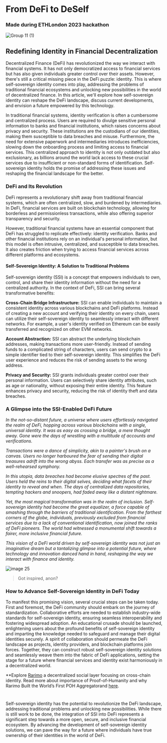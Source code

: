 # From DeFi to DeSelf
### Made during ETHLondon 2023 hackathon
![Group 11 (1)](https://github.com/JustAnotherDevv/EthLondon-2023/assets/101796507/a0918c5c-01c8-4488-ab8f-3e8935da1ffa)

## Redefining Identity in Financial Decentralization
Decentralized Finance (DeFi) has revolutionized the way we interact with financial systems. It has not only democratized access to financial services but has also given individuals greater control over their assets. However, there's still a critical missing piece in the DeFi puzzle: identity. This is where self-sovereign identity comes into play, addressing the problems of traditional financial ecosystems and unlocking new possibilities in the world of decentralized finance. In this article, we'll explore how self-sovereign identity can reshape the DeFi landscape, discuss current developments, and envision a future empowered by this technology.

In traditional financial systems, identity verification is often a cumbersome and centralized process. Users are required to divulge sensitive personal information to banks and financial institutions, which raises concerns about privacy and security. These institutions are the custodians of our identities, making them susceptible to data breaches and misuse. Furthermore, the need for extensive paperwork and intermediaries introduces inefficiencies, slowing down the onboarding process and limiting access to financial services. This centralized approach to identity is not only outdated but also exclusionary, as billions around the world lack access to these crucial services due to insufficient or non-standard forms of identification. Self-sovereign identity holds the promise of addressing these issues and reshaping the financial landscape for the better.

### DeFi and Its Revolution
DeFi represents a revolutionary shift away from traditional financial systems, which are often centralized, slow, and burdened by intermediaries. In DeFi, financial services are built on blockchain technology, allowing for borderless and permissionless transactions, while also offering superior transparency and security.

However, traditional financial systems have an essential component that DeFi has struggled to replicate effectively: identity verification. Banks and other financial institutions rely on an individual's personal information, but this model is often intrusive, centralized, and susceptible to data breaches. It also creates friction when trying to access financial services across different platforms and ecosystems.

#### Self-Sovereign Identity: A Solution to Traditional Problems
Self-sovereign identity (SSI) is a concept that empowers individuals to own, control, and share their identity information without the need for a centralized authority. In the context of DeFi, SSI can bring several transformative benefits:

**Cross-Chain Bridge Infrastructure:** SSI can enable individuals to maintain a consistent identity across various blockchains and DeFi platforms. Instead of creating a new account and verifying their identity on every chain, users can utilize their self-sovereign identity to seamlessly interact with different networks. For example, a user's identity verified on Ethereum can be easily transferred and recognized on other EVM networks.

**Account Abstraction:** SSI can abstract the underlying blockchain addresses, making transactions more user-friendly. Instead of sending funds to a complicated string of characters, users can send crypto to a simple identifier tied to their self-sovereign identity. This simplifies the DeFi user experience and reduces the risk of sending assets to the wrong address.

**Privacy and Security:** SSI grants individuals greater control over their personal information. Users can selectively share identity attributes, such as age or nationality, without exposing their entire identity. This feature enhances privacy and security, reducing the risk of identity theft and data breaches.

### A Glimpse into the SSI-Enabled DeFi Future
_In the not-so-distant future, a  universe where users effortlessly navigated the realm of DeFi, hopping across various blockchains with a single, universal identity. It was as easy as crossing a bridge, a mere thought away. Gone were the days of wrestling with a multitude of accounts and verifications._

_Transactions were a dance of simplicity, akin to a painter's brush on a canvas. Users no longer harboured the fear of sending their digital treasures adrift into the wrong abyss. Each transfer was as precise as a well-rehearsed symphony._

_In this utopia, data breaches had become elusive spectres of the past. Users held the reins to their digital selves, deciding what facets of their identity to reveal and when. The days of centralized data repositories, tempting hackers and snoopers, had faded away like a distant nightmare._

_Yet, the most magical transformation was in the realm of inclusion. Self-sovereign identity had become the great equalizer, a force capable of smashing through the barriers of traditional identification. From the farthest corners of the globe, individuals, previously excluded from financial services due to a lack of conventional identification, now joined the ranks of DeFi pioneers. The world had witnessed a monumental shift towards a fairer, more inclusive financial future._

_This vision of a DeFi world driven by self-sovereign identity was not just an imaginative dream but a tantalizing glimpse into a potential future, where technology and innovation danced hand in hand, reshaping the way we interact with finance and identity._

![image 25](https://github.com/JustAnotherDevv/EthLondon-2023/assets/101796507/8241041f-1ea9-43c8-a6dc-0bdd1400a4fd)

> Got inspired, anon?

### How to Advance Self-Sovereign Identity in DeFi Today
To manifest this promising vision, several crucial steps can be taken today. First and foremost, the DeFi community should embark on the journey of standardization. Collaborative efforts are needed to establish industry-wide standards for self-sovereign identity, ensuring seamless interoperability and fostering widespread adoption. An educational crusade should be launched, enlightening users about the profound benefits of self-sovereign identity and imparting the knowledge needed to safeguard and manage their digital identities securely. A spirit of collaboration should permeate the DeFi landscape as projects, identity providers, and blockchain platforms join forces. Together, they can construct robust self-sovereign identity solutions and seamlessly weave them into the fabric of DeFi applications, setting the stage for a future where financial services and identity exist harmoniously in a decentralized world.

**Explore [Rarimo](https://rarimo.com/) a decentralized social layer focusing on cross-chain identity. Read more about importance of Proof-of-Humanity and why Rarimo Built the World’s First POH Aggregatorand [here](https://rarimo.medium.com/why-proof-of-humanity-is-so-important-and-why-rarimo-built-the-worlds-first-poh-aggregator-8d7088192c28).

#

Self-sovereign identity has the potential to revolutionize the DeFi landscape, addressing traditional problems and unlocking new possibilities. While there is still work to be done, the integration of SSI into DeFi represents a significant step towards a more open, secure, and inclusive financial ecosystem. By advancing the development of self-sovereign identity solutions, we can pave the way for a future where individuals have true ownership of their identities in the world of DeFi.

